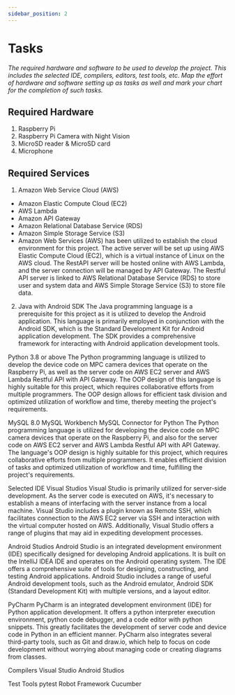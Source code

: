 ```yaml
---
sidebar_position: 2
---
```


# Tasks
_The required hardware and software to be used to develop the project. This includes the selected IDE, compilers, editors, test tools, etc. Map the effort of hardware and software setting up as tasks as well and mark your chart for the completion of such tasks._

## Required Hardware
1. Raspberry Pi
2. Raspberry Pi Camera with Night Vision
3. MicroSD reader & MicroSD card
4. Microphone

## Required Services
1. Amazon Web Service Cloud (AWS)
* Amazon Elastic Compute Cloud (EC2)
* AWS Lambda
* Amazon API Gateway
* Amazon Relational Database Service (RDS)
* Amazon Simple Storage Service (S3)
* Amazon Web Services (AWS) has been utilized to establish the cloud environment for this project. The active server will be set up using AWS Elastic Compute Cloud (EC2), which is a virtual instance of Linux on the AWS cloud. The RestAPI server will be hosted online with AWS Lambda, and the server connection will be managed by API Gateway. The Restful API server is linked to AWS Relational Database Service (RDS) to store user and system data and AWS Simple Storage Service (S3) to store file data.
2. Java with Android SDK
	The Java programming language is a prerequisite for this project as it is utilized to develop the Android application. This language is primarily employed in conjunction with the Android SDK, which is the Standard Development Kit for Android application development. The SDK provides a comprehensive framework for interacting with Android application development tools.

Python 3.8 or above
The Python programming language is utilized to develop the device code on MPC camera devices that operate on the Raspberry Pi, as well as the server code on AWS EC2 server and AWS Lambda Restful API with API Gateway. The OOP design of this language is highly suitable for this project, which requires collaborative efforts from multiple programmers. The OOP design allows for efficient task division and optimized utilization of workflow and time, thereby meeting the project's requirements.

MySQL 8.0
MySQL Workbench
MySQL Connector for Python
The Python programming language is utilized for developing the device code on MPC camera devices that operate on the Raspberry Pi, and also for the server code on AWS EC2 server and AWS Lambda Restful API with API Gateway. The language's OOP design is highly suitable for this project, which requires collaborative efforts from multiple programmers. It enables efficient division of tasks and optimized utilization of workflow and time, fulfilling the project's requirements.
		
Selected IDE
Visual Studios
	Visual Studio is primarily utilized for server-side development. As the server code is executed on AWS, it's necessary to establish a means of interfacing with the server instance from a local machine. Visual Studio includes a plugin known as Remote SSH, which facilitates connection to the AWS EC2 server via SSH and interaction with the virtual computer hosted on AWS. Additionally, Visual Studio offers a range of plugins that may aid in expediting development processes.

Android Studios
	Android Studio is an integrated development environment (IDE) specifically designed for developing Android applications. It is built on the IntelliJ IDEA IDE and operates on the Android operating system. The IDE offers a comprehensive suite of tools for designing, constructing, and testing Android applications. Android Studio includes a range of useful Android development tools, such as the Android emulator, Android SDK (Standard Development Kit) with multiple versions, and a layout editor.

PyCharm
PyCharm is an integrated development environment (IDE) for Python application development. It offers a python interpreter execution environment, python code debugger, and a code editor with python snippets. This greatly facilitates the development of server code and device code in Python in an efficient manner. PyCharm also integrates several third-party tools, such as Git and draw.io, which help to focus on code development without worrying about managing code or creating diagrams from classes.

Compilers
Visual Studio
Android Studios

Test Tools
pytest
Robot Framework
Cucumber
